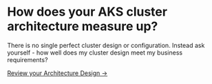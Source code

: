 # How does your AKS cluster architecture measure up?

<p class="lead">
	There is no single perfect cluster design or configuration. Instead ask yourself - how well does my cluster design meet my business requirements?
</p>

<a class="btn btn-primary btn-lrg" href="/review">Review your Architecture Design &rarr;</a>
